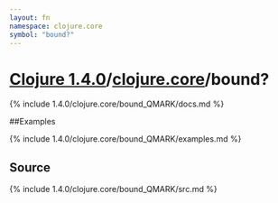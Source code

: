 ```yaml
---
layout: fn
namespace: clojure.core
symbol: "bound?"
---
```


# [Clojure 1.4.0](../../)/[clojure.core](../)/bound?

{% include 1.4.0/clojure.core/bound_QMARK/docs.md %}

##Examples

{% include 1.4.0/clojure.core/bound_QMARK/examples.md %}
## Source
{% include 1.4.0/clojure.core/bound_QMARK/src.md %}

